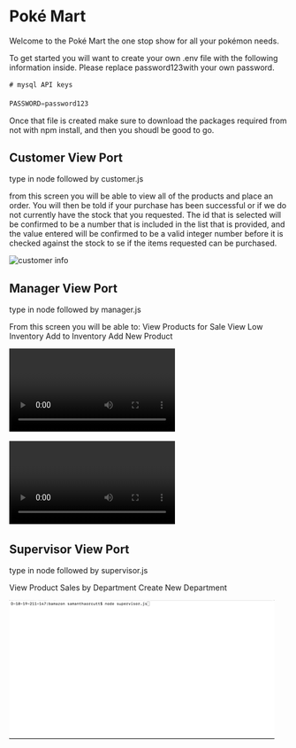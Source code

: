 # Poké Mart

Welcome to the Poké Mart the one stop show for all your pokémon needs. 

To get started you will want to create your own .env file with the following information inside. Please replace password123with your own password. 

```javascript
# mysql API keys

PASSWORD=password123
```

Once that file is created make sure to download the packages required from not with npm install, and then you shoudl be good to go. 

## Customer View Port

type in node followed by customer.js

from this screen you will be able to view all of the products and place an order. You will then be told if your purchase has been successful or if we do not currently have the stock that you requested. The id that is selected will be confirmed to be a number that is included in the list that is provided, and the value entered will be confirmed to be a valid integer number before it is checked against the stock to se if the items requested can be purchased.

![customer info](video/customer.gif)

## Manager View Port

type in node followed by manager.js

From this screen you will be able to:
View Products for Sale
View Low Inventory
Add to Inventory
Add New Product

![manager info product](video/managerProduct.mp4)

![manager info stock](video/managerStock.mp4)

## Supervisor View Port

type in node followed by supervisor.js

View Product Sales by Department
Create New Department

![supervisor info](video/supervisor.gif)